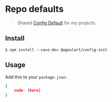 # Repo defaults

> Shared [Config Default](https://github.com/wgoulaart/.github) for my projects.
## Install

```
$ npm install --save-dev @wgoulart/config-init
```

## Usage

Add this to your `package.json`:

```json
{
	code: {here}
}
```
